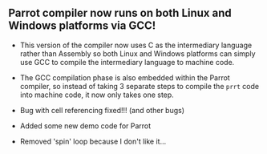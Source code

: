 <h2>Parrot compiler now runs on both Linux and Windows platforms via GCC!</h2>

* This version of the compiler now uses C as the intermediary language rather than Assembly so both Linux and Windows platforms can simply use GCC to compile the intermediary language to machine code.

* The GCC compilation phase is also embedded within the Parrot compiler, so instead of taking 3 separate steps to compile the  `prrt` code into machine code, it now only takes one step.

* Bug with cell referencing fixed!!! (and other bugs)
  
* Added some new demo code for Parrot

* Removed 'spin' loop because I don't like it...
